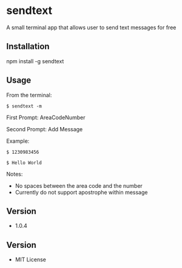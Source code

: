sendtext
=========

A small terminal app that allows user to send text messages for free

## Installation

  npm install -g sendtext

## Usage

  From the terminal:

  ```
  $ sendtext -m
  ```

  First Prompt:
    AreaCodeNumber

  Second Prompt:
    Add Message

  Example:

  ```
  $ 1230983456
  ```

  ```
  $ Hello World
  ```

Notes:

 - No spaces between the area code and the number
 - Currently do not support apostrophe within message


## Version

* 1.0.4

## Version
* MIT License
